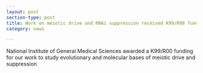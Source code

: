 ```yaml
---
layout: post
section-type: post
title: Work on meiotic drive and RNAi suppression received K99/R00 funding from NIH
category: news

---
```



<p>National Institute of General Medical Sciences awarded a K99/R00 funding for our work to study evolutionary and molecular bases of meiotic drive and suppression </p>
